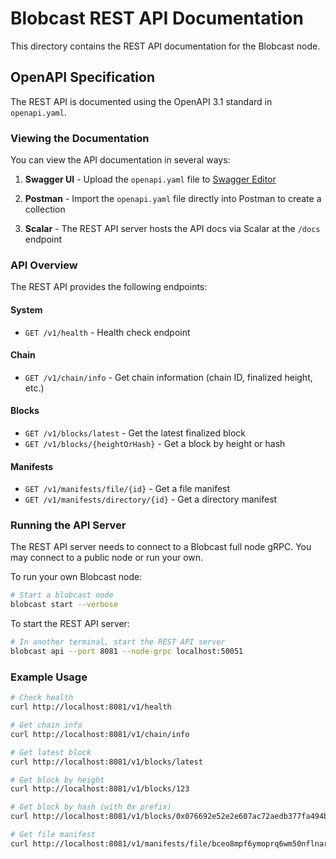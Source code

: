 # Blobcast REST API Documentation

This directory contains the REST API documentation for the Blobcast node.

## OpenAPI Specification

The REST API is documented using the OpenAPI 3.1 standard in `openapi.yaml`.

### Viewing the Documentation

You can view the API documentation in several ways:

1. **Swagger UI** - Upload the `openapi.yaml` file to [Swagger Editor](https://editor.swagger.io/)

2. **Postman** - Import the `openapi.yaml` file directly into Postman to create a collection

3. **Scalar** - The REST API server hosts the API docs via Scalar at the `/docs` endpoint

### API Overview

The REST API provides the following endpoints:

#### System
- `GET /v1/health` - Health check endpoint

#### Chain
- `GET /v1/chain/info` - Get chain information (chain ID, finalized height, etc.)

#### Blocks
- `GET /v1/blocks/latest` - Get the latest finalized block
- `GET /v1/blocks/{heightOrHash}` - Get a block by height or hash

#### Manifests
- `GET /v1/manifests/file/{id}` - Get a file manifest
- `GET /v1/manifests/directory/{id}` - Get a directory manifest

### Running the API Server

The REST API server needs to connect to a Blobcast full node gRPC. You may connect to a public node or run your own.

To run your own Blobcast node:

```bash
# Start a blobcast node
blobcast start --verbose
```

To start the REST API server:

```bash
# In another terminal, start the REST API server
blobcast api --port 8081 --node-grpc localhost:50051
```

### Example Usage

```bash
# Check health
curl http://localhost:8081/v1/health

# Get chain info
curl http://localhost:8081/v1/chain/info

# Get latest block
curl http://localhost:8081/v1/blocks/latest

# Get block by height
curl http://localhost:8081/v1/blocks/123

# Get block by hash (with 0x prefix)
curl http://localhost:8081/v1/blocks/0x076692e52e2e607ac72aedb377fa494b55584c3145e8c1d4bd4a87675f281db5

# Get file manifest
curl http://localhost:8081/v1/manifests/file/bceo8mpf6ymoprq6wm50nflnar1s1nr39usuts850yyf1jgog5ux4iukcjwygrh
```
